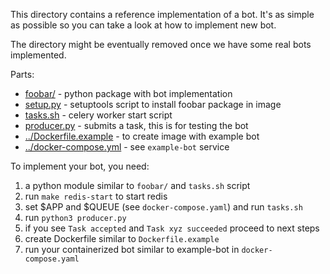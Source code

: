 This directory contains a reference implementation of a bot.
It's as simple as possible so you can take a look at how to implement new bot.

The directory might be eventually removed once we have some real bots implemented.

Parts:

- [foobar/](foobar/) - python package with bot implementation
- [setup.py](setup.py) - setuptools script to install foobar package in image
- [tasks.sh](tasks.sh) - celery worker start script
- [producer.py](producer.py) - submits a task, this is for testing the bot
- [../Dockerfile.example](../Dockerfile.example) - to create image with example bot
- [../docker-compose.yml](../docker-compose.yml) - see `example-bot` service

To implement your bot, you need:
1. a python module similar to `foobar/` and `tasks.sh` script
2. run `make redis-start` to start redis
3. set $APP and $QUEUE (see `docker-compose.yaml`) and run `tasks.sh`
4. run `python3 producer.py`
5. if you see `Task accepted` and `Task xyz succeeded` proceed to next steps
6. create Dockerfile similar to `Dockerfile.example`
7. run your containerized bot similar to example-bot in `docker-compose.yaml`
